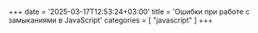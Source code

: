 +++
date = '2025-03-17T12:53:24+03:00'
title = 'Ошибки при работе с замыканиями в JavaScript'
categories = [ "javascript" ]
+++

